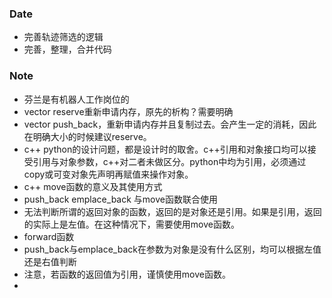 ### Date
- 完善轨迹筛选的逻辑
- 完善，整理，合并代码

### Note
- 芬兰是有机器人工作岗位的
- vector reserve重新申请内存，原先的析构？需要明确
- vector push_back，重新申请内存并且复制过去。会产生一定的消耗，因此在明确大小的时候建议reserve。
- c++ python的设计问题，都是设计时的取舍。c++引用和对象接口均可以接受引用与对象参数，c++对二者未做区分。python中均为引用，必须通过copy或可变对象先声明再赋值来操作对象。
- c++ move函数的意义及其使用方式
- push_back emplace_back 与move函数联合使用
- 无法判断所谓的返回对象的函数，返回的是对象还是引用。如果是引用，返回的实际上是左值。在这种情况下，需要使用move函数。
- forward函数
- push_back与emplace_back在参数为对象是没有什么区别，均可以根据左值还是右值判断
- 注意，若函数的返回值为引用，谨慎使用move函数。
- 
